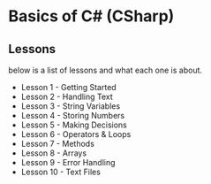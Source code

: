 ﻿# Basics of C# (CSharp)
## Lessons
below is a list of lessons and what each one is about.
- Lesson 1 - Getting Started
- Lesson 2 - Handling Text
- Lesson 3 - String Variables
- Lesson 4 - Storing Numbers
- Lesson 5 - Making Decisions
- Lesson 6 - Operators & Loops
- Lesson 7 - Methods
- Lesson 8 - Arrays
- Lesson 9 - Error Handling
- Lesson 10 - Text Files